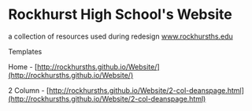 Rockhurst High School's Website
=======
a collection of resources used during redesign
www.rockhursths.edu

Templates

Home - [http://rockhursths.github.io/Website/](http://rockhursths.github.io/Website/)

2 Column - [http://rockhursths.github.io/Website/2-col-deanspage.html](http://rockhursths.github.io/Website/2-col-deanspage.html)